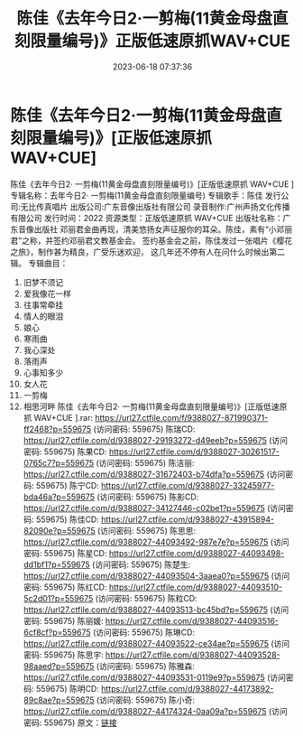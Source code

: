 ﻿---
title: 陈佳《去年今日2·一剪梅(11黄金母盘直刻限量编号)》正版低速原抓WAV+CUE
date: 2023-06-18 07:37:36
categories: WAV车载音乐、镜像
tags: 华语中文
---
# 陈佳《去年今日2·一剪梅(11黄金母盘直刻限量编号)》[正版低速原抓WAV+CUE]

陈佳《去年今日2· 一剪梅(11黄金母盘直刻限量编号)》[正版低速原抓
WAV+CUE ]
专辑名称：去年今日2· 一剪梅(11黄金母盘直刻限量编号)
专辑歌手：陈佳
发行公司:无比传真唱片
出版公司:广东音像出版社有限公司
录音制作:广州声扬文化传播有限公司
发行时间：2022
资源类型：正版低速原抓 WAV+CUE
出版社名称：广东音像出版社
邓丽君金曲再现，清美悠扬女声征服你的耳朵。陈佳，素有“小邓丽君”之称，并签约邓丽君文教基金会。
签约基金会之前，陈佳发过一张唱片《樱花之旅》，制作甚为精良，广受乐迷欢迎，
这几年还不停有人在问什么时候出第二辑。
专辑曲目：
01. 旧梦不须记
02. 爱我像花一样
03. 往事常牵挂
04. 情人的眼泪
05. 娘心
06. 寒雨曲
07. 我心深处
08. 落雨声
09. 心事知多少
10. 女人花
11. 一剪梅
12. 相思河畔
陈佳《去年今日2· 一剪梅(11黄金母盘直刻限量编号)》[正版低速原抓 WAV+CUE ].rar: https://url27.ctfile.com/f/9388027-871990371-ff2468?p=559675
(访问密码: 559675)
陈瑞CD: https://url27.ctfile.com/d/9388027-29193272-d49eeb?p=559675
(访问密码: 559675)
陈果CD: https://url27.ctfile.com/d/9388027-30261517-0765c7?p=559675
(访问密码: 559675)
陈洁丽: https://url27.ctfile.com/d/9388027-31672403-b74dfa?p=559675
(访问密码: 559675)
陈宁CD: https://url27.ctfile.com/d/9388027-33245977-bda46a?p=559675
(访问密码: 559675)
陈影CD: https://url27.ctfile.com/d/9388027-34127446-c02be1?p=559675
(访问密码: 559675)
陈佳CD: https://url27.ctfile.com/d/9388027-43915894-82090e?p=559675
(访问密码: 559675)
陈思思: https://url27.ctfile.com/d/9388027-44093492-987e7e?p=559675
(访问密码: 559675)
陈星CD: https://url27.ctfile.com/d/9388027-44093498-dd1bf1?p=559675
(访问密码: 559675)
陈楚生: https://url27.ctfile.com/d/9388027-44093504-3aaea0?p=559675
(访问密码: 559675)
陈红CD: https://url27.ctfile.com/d/9388027-44093510-5c2d01?p=559675
(访问密码: 559675)
陈粒CD: https://url27.ctfile.com/d/9388027-44093513-bc45bd?p=559675
(访问密码: 559675)
陈丽媛: https://url27.ctfile.com/d/9388027-44093516-6cf8cf?p=559675
(访问密码: 559675)
陈琳CD: https://url27.ctfile.com/d/9388027-44093522-ce34ae?p=559675
(访问密码: 559675)
陈思宇: https://url27.ctfile.com/d/9388027-44093528-98aaed?p=559675
(访问密码: 559675)
陈雅森: https://url27.ctfile.com/d/9388027-44093531-0119e9?p=559675
(访问密码: 559675)
陈明CD: https://url27.ctfile.com/d/9388027-44173892-89c8ae?p=559675
(访问密码: 559675)
陈小奇: https://url27.ctfile.com/d/9388027-44174324-0aa09a?p=559675
(访问密码: 559675)
原文：[链接](https://blog.sina.com.cn/s/blog_1647c7e76010312e4.html)